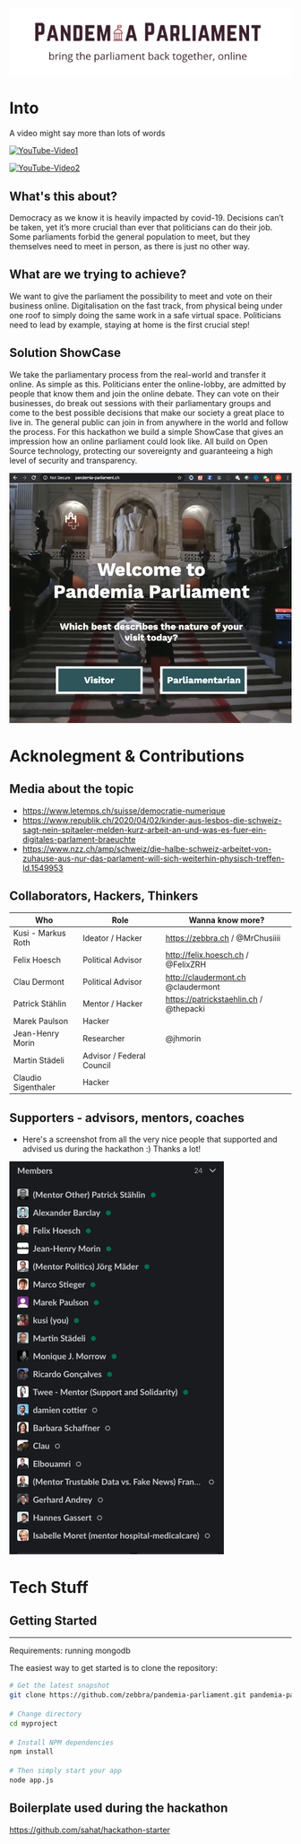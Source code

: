 ![](public/assets/logo_pandemia_parliament.png)

# Into

A video might say more than lots of words

[![YouTube-Video1](https://img.youtube.com/vi/6EYLnA8p7dA/0.jpg)](https://www.youtube.com/watch?v=6EYLnA8p7dA)

[![YouTube-Video2](https://img.youtube.com/vi/TEjx7UMNAlc/0.jpg)](https://www.youtube.com/watch?v=TEjx7UMNAlc)


## What's this about?

Democracy as we know it is heavily impacted by covid-19. Decisions can’t be taken, yet it’s more crucial than ever that politicians can do their job. Some parliaments forbid the general population to meet, but they themselves need to meet in person, as there is just no other way.


## What are we trying to achieve?
We want to give the parliament the possibility to meet and vote on their business online. Digitalisation on the fast track, from physical being under one roof to simply doing the same work in a safe virtual space. Politicians need to lead by example, staying at home is the first crucial step!

## Solution ShowCase

We take the parliamentary process from the real-world and transfer it online. As simple as this. Politicians enter the online-lobby, are admitted by people that know them and join the online debate. They can vote on their businesses, do break out sessions with their parliamentary groups and come to the best possible decisions that make our society a great place to live in.
The general public can join in from anywhere in the world and follow the process.
For this hackathon we build a simple ShowCase that gives an impression how an online parliament could look like. All build on Open Source technology, protecting our sovereignty and guaranteeing a high level of security and transparency.

![](public/assets/screenshot1.png)


# Acknolegment & Contributions


## Media about the topic

* https://www.letemps.ch/suisse/democratie-numerique
* https://www.republik.ch/2020/04/02/kinder-aus-lesbos-die-schweiz-sagt-nein-spitaeler-melden-kurz-arbeit-an-und-was-es-fuer-ein-digitales-parlament-braeuchte
* https://www.nzz.ch/amp/schweiz/die-halbe-schweiz-arbeitet-von-zuhause-aus-nur-das-parlament-will-sich-weiterhin-physisch-treffen-ld.1549953

## Collaborators, Hackers, Thinkers

| Who | Role | Wanna know more? |
|---------------------|---------------------------|------------------------------------|
| Kusi - Markus Roth | Ideator / Hacker | https://zebbra.ch / @MrChusiiii |
| Felix Hoesch | Political Advisor | http://felix.hoesch.ch / @FelixZRH |
| Clau Dermont | Political Advisor | http://claudermont.ch @claudermont |
| Patrick Stählin | Mentor / Hacker | https://patrickstaehlin.ch / @thepacki |
| Marek Paulson | Hacker | |
| Jean-Henry Morin | Researcher | @jhmorin |
| Martin Städeli | Advisor / Federal Council | |
| Claudio Sigenthaler | Hacker | |

## Supporters - advisors, mentors, coaches

* Here's a screenshot from all the very nice people that supported and advised us during the hackathon :) Thanks a lot!

![](public/assets/supporters.png)


# Tech Stuff

## Getting Started
---------------

Requirements: running mongodb

The easiest way to get started is to clone the repository:

```bash
# Get the latest snapshot
git clone https://github.com/zebbra/pandemia-parliament.git pandemia-parliament

# Change directory
cd myproject

# Install NPM dependencies
npm install

# Then simply start your app
node app.js
```

## Boilerplate used during the hackathon

https://github.com/sahat/hackathon-starter


